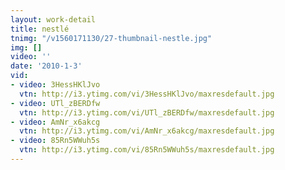 ```yaml
---
layout: work-detail
title: nestlé
tnimg: "/v1560171130/27-thumbnail-nestle.jpg"
img: []
video: ''
date: '2010-1-3'
vid:
- video: 3HessHKlJvo
  vtn: http://i3.ytimg.com/vi/3HessHKlJvo/maxresdefault.jpg
- video: UTl_zBERDfw
  vtn: http://i3.ytimg.com/vi/UTl_zBERDfw/maxresdefault.jpg
- video: AmNr_x6akcg
  vtn: http://i3.ytimg.com/vi/AmNr_x6akcg/maxresdefault.jpg
- video: 85Rn5WWuh5s
  vtn: http://i3.ytimg.com/vi/85Rn5WWuh5s/maxresdefault.jpg
---
```

